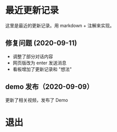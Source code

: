 # 最近更新记录

[//]: # (@stageName intro)

这里是最近的更新记录。用 markdown + 注解来实现。

[//]: # (@goNext)


## 修复问题 (2020-09-11)

[//]: # (@stageName v20200911)

- 调整了部分对话内容
- 网页版改为 enter 发送消息
- 看板增加了更新记录和 "想法"

[//]: # (@askNext)
[//]: # (@routeToStage ending)

## demo 发布（2020-09-09）

[//]: # (@stageName v20200909)

更新了相关视频，发布了 Demo

[//]: # (@routeToStage ending)

# 退出

[//]: # (@stageName ending)
[//]: # (@goFulfill)